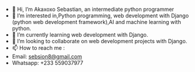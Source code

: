 - 👋 Hi, I’m Akaxoxo Sebastian, an intermediate python programmer
- 👀 I’m interested in,Python programming, web development with Django (python web development framework),AI and machine learning with python.
- 🌱 I’m currently learning web development with Django.
- 💞️ I’m looking to collaborate on web development projects with Django.
- 📫 How to reach me :
- Email: sebsion8@gmail.com
- Whatsapp: +233 559037977

<!---
sebsage/sebsage is a ✨ special ✨ repository because its `README.md` (this file) appears on your GitHub profile.
You can click the Preview link to take a look at your changes.
--->
